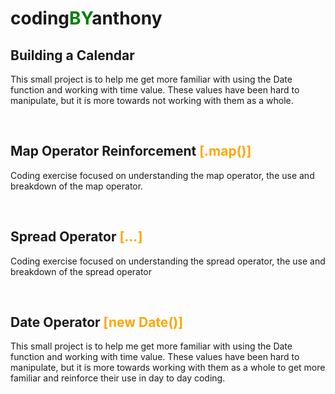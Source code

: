 # coding<span style="color: green">**BY**</span>anthony

## Building a Calendar
<p>
    This small project is to help me get more familiar with using the Date function and working with time value. These values have been hard to manipulate, but it is more towards not working with them as a whole.
</p>

<br>

## Map Operator Reinforcement <span style="color:orange">**[.map()]**</span>
<p>
    Coding exercise focused on understanding the map operator, the use and breakdown of the map operator.
</p>

<br>

## Spread Operator <span style="color:orange">**[...]**</span>
<p>
    Coding exercise focused on understanding the spread operator, the use and breakdown of the spread operator
</p>

<br>

## Date Operator <span style="color:orange">**[new Date()]**</span>
<p>
    This small project is to help me get more familiar with using the Date function and working with time value. These values have been hard to manipulate, but it is more towards working with them as a whole to get more familiar and reinforce their use in day to day coding.
</p>